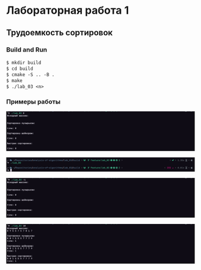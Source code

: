 # Лабораторная работа 1

## Трудоемкость сортировок

### Build and Run

```
$ mkdir build
$ cd build
$ cmake -S .. -B .
$ make
$ ./lab_03 <n>
```

### Примеры работы

![Пример1](img/zero.png)

![Пример2](img/zero_arg.png)

![Пример3](img/less_zero.png)

![Пример4](img/normal.png)

